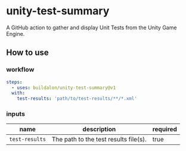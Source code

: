 # unity-test-summary

A GitHub action to gather and display Unit Tests from the Unity Game Engine.

## How to use

### workflow

```yaml
steps:
  - uses: buildalon/unity-test-summary@v1
  with:
    test-results: 'path/to/test-results/**/*.xml'
```

### inputs

| name | description | required |
| ---- | ----------- | -------- |
| `test-results` | The path to the test results file(s). | true |
